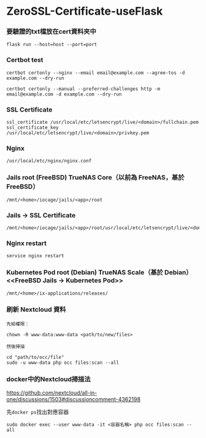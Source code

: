 # ZeroSSL-Certificate-useFlask

### 要驗證的txt檔放在cert資料夾中
```
flask run --host=host --port=port
```

### Certbot test
```
certbot certonly --nginx --email email@example.com --agree-tos -d example.com --dry-run
```
```
certbot certonly --manual --preferred-challenges http -m email@example.com -d example.com --dry-run
```

### SSL Certificate
```
ssl_certificate /usr/local/etc/letsencrypt/live/<domain>/fullchain.pem
ssl_certificate_key /usr/local/etc/letsencrypt/live/<domain>/privkey.pem
```

### Nginx
```
/usr/local/etc/nginx/nginx.conf
```

### Jails root (FreeBSD) TrueNAS Core（以前為 FreeNAS，基於 FreeBSD）
```
/mnt/<home>/iocage/jails/<app>/root
```

### Jails -> SSL Certificate
```
/mnt/<home>/iocage/jails/<app>/root/usr/local/etc/letsencrypt/live/<domain>
```

### Nginx restart
```
service nginx restart
```

### Kubernetes Pod root (Debian) TrueNAS Scale（基於 Debian） <<FreeBSD Jails -> Kubernetes Pod>>
```
/mnt/<home>/ix-applications/releases/
```
  
### 刷新 Nextcloud 資料
```
先給權限：

chown -R www-data:www-data <path/to/new/files>

然後掃描

cd "path/to/occ/file"
sudo -u www-data php occ files:scan --all
```
  
### docker中的Nextcloud掃描法
https://github.com/nextcloud/all-in-one/discussions/1503#discussioncomment-4362198
  
先`docker ps`找出對應容器
  
```
sudo docker exec --user www-data -it <容器名稱> php occ files:scan --all
```
